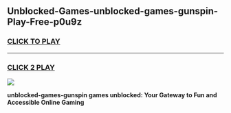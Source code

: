 
## Unblocked-Games-unblocked-games-gunspin-Play-Free-p0u9z
<h3>
<a href="https://premium76.site?title=unblocked-games-gunspin&ref=22A">CLICK TO PLAY</a></h3>
<hr>

<h3>
<a href="https://premium76.site?title=unblocked-games-gunspin&ref=22A">CLICK 2 PLAY</a>
  
</h3>

<a href="https://premium76.site?title=unblocked-games-gunspin&ref=22A"><img src="https://clearcache.store/games.png"></a>


**unblocked-games-gunspin games unblocked: Your Gateway to Fun and Accessible Online Gaming**
